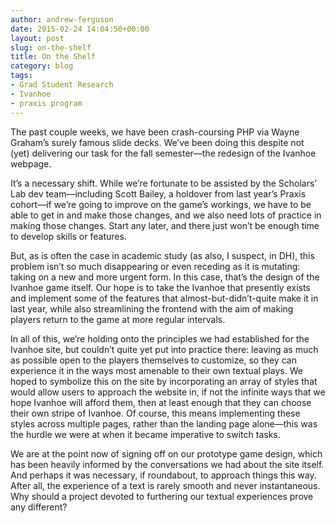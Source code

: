 ```yaml
---
author: andrew-ferguson
date: 2015-02-24 14:04:50+00:00
layout: post
slug: on-the-shelf
title: On the Shelf
category: blog
tags:
- Grad Student Research
- Ivanhoe
- praxis program
---
```


The past couple weeks, we have been crash-coursing PHP via Wayne Graham’s surely famous slide decks. We’ve been doing this despite not (yet) delivering our task for the fall semester&mdash;the redesign of the Ivanhoe webpage.

It’s a necessary shift. While we’re fortunate to be assisted by the Scholars’ Lab dev team&mdash;including Scott Bailey, a holdover from last year’s Praxis cohort&mdash;if we’re going to improve on the game’s workings, we have to be able to get in and make those changes, and we also need lots of practice in making those changes. Start any later, and there just won’t be enough time to develop skills or features.

But, as is often the case in academic study (as also, I suspect, in DH), this problem isn’t so much disappearing or even receding as it is mutating: taking on a new and more urgent form. In this case, that’s the design of the Ivanhoe game itself. Our hope is to take the Ivanhoe that presently exists and implement some of the features that almost-but-didn’t-quite make it in last year, while also streamlining the frontend with the aim of making players return to the game at more regular intervals.

In all of this, we’re holding onto the principles we had established for the Ivanhoe site, but couldn’t quite yet put into practice there: leaving as much as possible open to the players themselves to customize, so they can experience it in the ways most amenable to their own textual plays. We hoped to symbolize this on the site by incorporating an array of styles that would allow users to approach the website in, if not the infinite ways that we hope Ivanhoe will afford them, then at least enough that they can choose their own stripe of Ivanhoe. Of course, this means implementing these styles across multiple pages, rather than the landing page alone&mdash;this was the hurdle we were at when it became imperative to switch tasks.

We are at the point now of signing off on our prototype game design, which has been heavily informed by the conversations we had about the site itself. And perhaps it was necessary, if roundabout, to approach things this way. After all, the experience of a text is rarely smooth and never instantaneous. Why should a project devoted to furthering our textual experiences prove any different?
